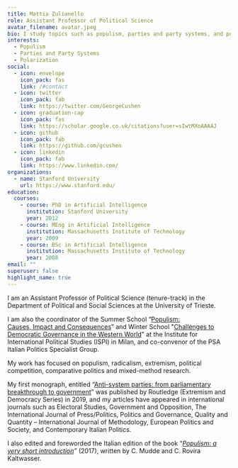 ```yaml
---
title: Mattia Zulianello
role: Assistant Professor of Political Science
avatar_filename: avatar.jpeg
bio: I study topics such as populism, parties and party systems, and polarization.
interests:
  - Populism
  - Parties and Party Systems
  - Polarization
social:
  - icon: envelope
    icon_pack: fas
    link: /#contact
  - icon: twitter
    icon_pack: fab
    link: https://twitter.com/GeorgeCushen
  - icon: graduation-cap
    icon_pack: fas
    link: https://scholar.google.co.uk/citations?user=sIwtMXoAAAAJ
  - icon: github
    icon_pack: fab
    link: https://github.com/gcushen
  - icon: linkedin
    icon_pack: fab
    link: https://www.linkedin.com/
organizations:
  - name: Stanford University
    url: https://www.stanford.edu/
education:
  courses:
    - course: PhD in Artificial Intelligence
      institution: Stanford University
      year: 2012
    - course: MEng in Artificial Intelligence
      institution: Massachusetts Institute of Technology
      year: 2009
    - course: BSc in Artificial Intelligence
      institution: Massachusetts Institute of Technology
      year: 2008
email: ""
superuser: false
highlight_name: true
---
```

I am an Assistant Professor of Political Science (tenure-track) in the Department of Political and Social Sciences at the University of Trieste.

I am also the coordinator of the Summer School “[Populism: Causes, ](https://www.ispionline.it/it/ispi-school/course/calendar/populismo-cause-impatto-e-conseguenze-distance-learning-31238)[Impact](https://www.ispionline.it/it/ispi-school/course/calendar/populismo-cause-impatto-e-conseguenze-distance-learning-31238)[ and Consequences](https://www.ispionline.it/it/ispi-school/course/calendar/populismo-cause-impatto-e-conseguenze-distance-learning-31238)” and Winter School "[Challenges to Democratic Governance in the Western World](https://www.ispionline.it/it/ispi-school/course/calendar/le-sfide-alla-governance-democratica-nel-mondo-occidentale-modalita-web-live-35870)" at the Institute for International Political Studies (ISPI) in Milan, and co-convenor of the PSA Italian Politics Specialist Group.

My work has focused on populism, radicalism, extremism, political competition, comparative politics and mixed-method research.

My first monograph, entitled “[Anti-system parties: from parliamentary breakthrough to government](https://www.routledge.com/Anti-System-Parties-From-Parliamentary-Breakthrough-to-Government/Zulianello/p/book/9780367730970)” was published by Routledge (Extremism and Democracy Series) in 2019, and my articles have appeared in international journals such as Electoral Studies, Government and Opposition, The International Journal of Press/Politics, Politics and Governance, Quality and Quantity – International Journal of Methodology, European Politics and Society, and Contemporary Italian Politics.

I also edited and foreworded the Italian edition of the book “*[Populism: a very short introduction](https://academic.oup.com/book/866)”* (2017), written by C. Mudde and C. Rovira Kaltwasser.